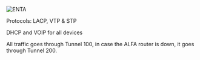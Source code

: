 ![ENTA](https://user-images.githubusercontent.com/98745874/163883226-e0f56e12-fc54-4c5f-819d-931b8eb02010.PNG)

Protocols: LACP, VTP & STP

DHCP and VOIP for all devices

All traffic goes through Tunnel 100, in case the ALFA router is down, it goes through Tunnel 200.
